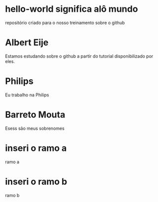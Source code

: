 # hello-world significa alô mundo
repositório criado para o nosso treinamento sobre o github
# Albert Eije
Estamos estudando sobre o github a partir do tutorial disponibilizado por eles.
# Philips
Eu trabalho na Philips
# Barreto Mouta
Esess são meus sobrenomes
# inseri o ramo a
ramo a
# inseri o ramo b
ramo b
